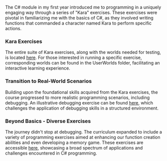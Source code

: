 The C# module in my first year introduced me to programming in a uniquely engaging way through a series of "Kara" exercises. These exercises were pivotal in familiarizing me with the basics of C#, as they involved writing functions that commanded a character named Kara to perform specific actions.

### Kara Exercises
The entire suite of Kara exercises, along with the worlds needed for testing, is located [here](Kara/Form1.SteuerungKara.cs). For those interested in running a specific exercise, corresponding worlds can be found in the UserWorlds folder, facilitating an interactive learning experience.

### Transition to Real-World Scenarios
Building upon the foundational skills acquired from the Kara exercises, the course progressed to more realistic programming scenarios, including debugging. An illustrative debugging exercise can be found [here](AB_Debuggen/AB_Debuggen/Program.cs), which challenges the application of debugging skills in a structured environment.

### Beyond Basics - Diverse Exercises
The journey didn't stop at debugging. The curriculum expanded to include a variety of programming exercises aimed at enhancing our function creation abilities and even developing a memory game. These exercises are accessible [here](Exercises/Program.cs), showcasing a broad spectrum of applications and challenges encountered in C# programming.
